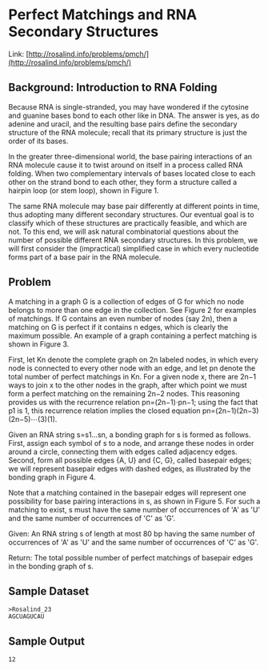 # Perfect Matchings and RNA Secondary Structures

Link: [http://rosalind.info/problems/pmch/](http://rosalind.info/problems/pmch/)

## Background: Introduction to RNA Folding

Because RNA is single-stranded, you may have wondered if the cytosine and guanine bases bond to each other like in DNA. The answer is yes, as do adenine and uracil, and the resulting base pairs define the secondary structure of the RNA molecule; recall that its primary structure is just the order of its bases.

In the greater three-dimensional world, the base pairing interactions of an RNA molecule cause it to twist around on itself in a process called RNA folding. When two complementary intervals of bases located close to each other on the strand bond to each other, they form a structure called a hairpin loop (or stem loop), shown in Figure 1.

The same RNA molecule may base pair differently at different points in time, thus adopting many different secondary structures. Our eventual goal is to classify which of these structures are practically feasible, and which are not. To this end, we will ask natural combinatorial questions about the number of possible different RNA secondary structures. In this problem, we will first consider the (impractical) simplified case in which every nucleotide forms part of a base pair in the RNA molecule.

## Problem

A matching in a graph G is a collection of edges of G for which no node belongs to more than one edge in the collection. See Figure 2 for examples of matchings. If G contains an even number of nodes (say 2n), then a matching on G is perfect if it contains n edges, which is clearly the maximum possible. An example of a graph containing a perfect matching is shown in Figure 3.

First, let Kn denote the complete graph on 2n labeled nodes, in which every node is connected to every other node with an edge, and let pn denote the total number of perfect matchings in Kn. For a given node x, there are 2n−1 ways to join x to the other nodes in the graph, after which point we must form a perfect matching on the remaining 2n−2 nodes. This reasoning provides us with the recurrence relation pn=(2n−1)⋅pn−1; using the fact that p1 is 1, this recurrence relation implies the closed equation pn=(2n−1)(2n−3)(2n−5)⋯(3)(1).

Given an RNA string s=s1…sn, a bonding graph for s is formed as follows. First, assign each symbol of s to a node, and arrange these nodes in order around a circle, connecting them with edges called adjacency edges. Second, form all possible edges {A, U} and {C, G}, called basepair edges; we will represent basepair edges with dashed edges, as illustrated by the bonding graph in Figure 4.

Note that a matching contained in the basepair edges will represent one possibility for base pairing interactions in s, as shown in Figure 5. For such a matching to exist, s must have the same number of occurrences of 'A' as 'U' and the same number of occurrences of 'C' as 'G'.

Given: An RNA string s of length at most 80 bp having the same number of occurrences of 'A' as 'U' and the same number of occurrences of 'C' as 'G'.

Return: The total possible number of perfect matchings of basepair edges in the bonding graph of s.

## Sample Dataset

```
>Rosalind_23
AGCUAGUCAU
```

## Sample Output

```
12
```